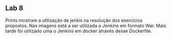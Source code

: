 ## Lab 8 

Prints mostram a utilização de jenkis na resolução dos exercicios propostos.
Nas imagens está a ser utilizada o Jenkins em formato War. 
Mais tarde foi utilizado uma o Jenkins em docker através desse Dockerfile. 